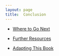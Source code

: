 ```yaml
---
layout: page
title:  Conclusion
---
```

* [Where to Go Next](/book//conclusion/where-to-go-next)

* [Further Resources](/book//conclusion/further-resources)

* [Adapting This Book](/book//conclusion/adapting-this-book)